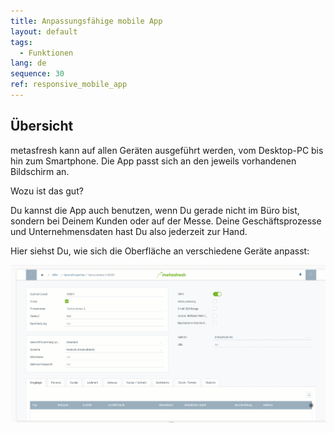 ```yaml
---
title: Anpassungsfähige mobile App
layout: default
tags:
  - Funktionen
lang: de
sequence: 30
ref: responsive_mobile_app
---
```


## Übersicht

metasfresh kann auf allen Geräten ausgeführt werden, vom Desktop-PC bis hin zum Smartphone. Die App passt sich an den jeweils vorhandenen Bildschirm an.

Wozu ist das gut?

Du kannst die App auch benutzen, wenn Du gerade nicht im Büro bist, sondern bei Deinem Kunden oder auf der Messe. Deine Geschäftsprozesse und Unternehmensdaten hast Du also jederzeit zur Hand.

Hier siehst Du, wie sich die Oberfläche an verschiedene Geräte anpasst:

![](assets/Responsive.gif)
